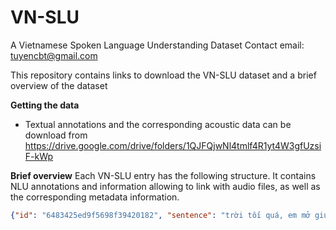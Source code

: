 # VN-SLU
A Vietnamese Spoken Language Understanding Dataset
Contact email: tuyencbt@gmail.com

This repository contains links to download the VN-SLU dataset and a brief overview of the dataset

**Getting the data** 
- Textual annotations and the corresponding acoustic data can be download from https://drive.google.com/drive/folders/1QJFQjwNl4tmlf4R1yt4W3gfUzsiF-kWp 

**Brief overview** 
Each VN-SLU entry has the following structure. It contains NLU annotations and information allowing to link with audio files, as well as the corresponding metadata information.
```json
{"id": "6483425ed9f5698f39420182", "sentence": "trời tối quá, em mở giúp anh cái rèm cửa ra với", "intent": "mở thiết bị", "sentence_annotation": "trời tối quá, em mở giúp anh cái [ device : rèm ] cửa ra với", "entities": [{"type": "device", "filler": "rèm"}], "file": "6483425ed9f5698f39420182.wav"}